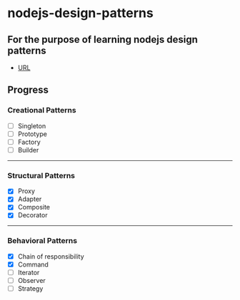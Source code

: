 # nodejs-design-patterns

## For the purpose of learning nodejs design patterns
- [URL](https://www.linkedin.com/learning/node-js-design-patterns)

## Progress
### Creational Patterns
- [ ] Singleton
- [ ] Prototype
- [ ] Factory
- [ ] Builder
---
### Structural Patterns
- [x] Proxy
- [x] Adapter
- [x] Composite
- [x] Decorator
---
### Behavioral Patterns
- [x] Chain of responsibility
- [x] Command
- [ ] Iterator
- [ ] Observer
- [ ] Strategy